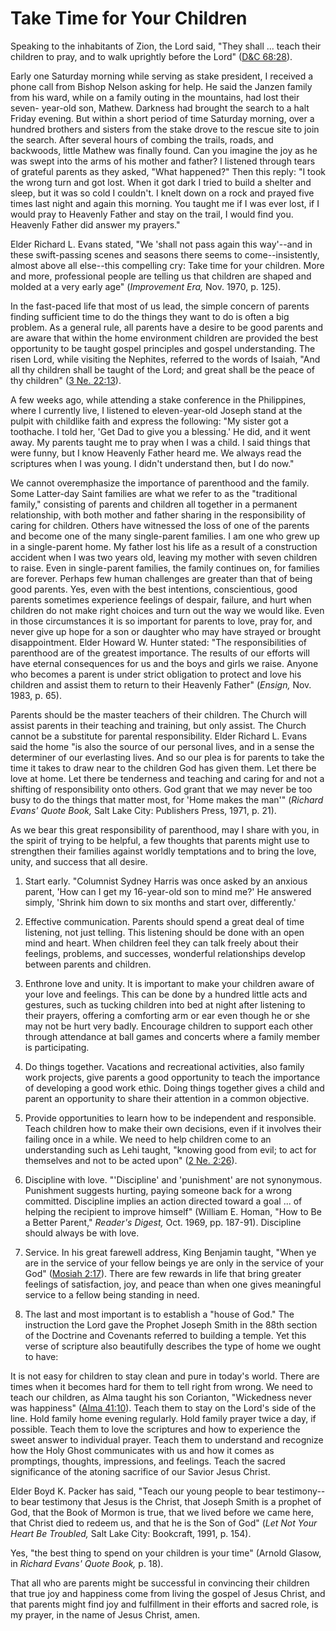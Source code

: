 # Take Time for Your Children

Speaking to the inhabitants of Zion, the Lord said, "They shall ... teach their
children to pray, and to walk uprightly before the Lord" ([D&amp;C
68:28](https://www.lds.org/scriptures/dc-testament/dc/68.28?lang=eng#27)).

Early one Saturday morning while serving as stake president, I received a
phone call from Bishop Nelson asking for help. He said the Janzen family from
his ward, while on a family outing in the mountains, had lost their seven-
year-old son, Mathew. Darkness had brought the search to a halt Friday
evening. But within a short period of time Saturday morning, over a hundred
brothers and sisters from the stake drove to the rescue site to join the
search. After several hours of combing the trails, roads, and backwoods,
little Mathew was finally found. Can you imagine the joy as he was swept into
the arms of his mother and father? I listened through tears of grateful
parents as they asked, "What happened?" Then this reply: "I took the wrong
turn and got lost. When it got dark I tried to build a shelter and sleep, but
it was so cold I couldn't. I knelt down on a rock and prayed five times last
night and again this morning. You taught me if I was ever lost, if I would
pray to Heavenly Father and stay on the trail, I would find you. Heavenly
Father did answer my prayers."

Elder Richard L. Evans stated, "We 'shall not pass again this way'--and in
these swift-passing scenes and seasons there seems to come--insistently,
almost above all else--this compelling cry: Take time for your children. More
and more, professional people are telling us that children are shaped and
molded at a very early age" (_Improvement Era,_ Nov. 1970, p. 125).

In the fast-paced life that most of us lead, the simple concern of parents
finding sufficient time to do the things they want to do is often a big
problem. As a general rule, all parents have a desire to be good parents and
are aware that within the home environment children are provided the best
opportunity to be taught gospel principles and gospel understanding. The risen
Lord, while visiting the Nephites, referred to the words of Isaiah, "And all
thy children shall be taught of the Lord; and great shall be the peace of thy
children" ([3 Ne.
22:13](https://www.lds.org/scriptures/bofm/3-ne/22.13?lang=eng#12)).

A few weeks ago, while attending a stake conference in the Philippines, where
I currently live, I listened to eleven-year-old Joseph stand at the pulpit
with childlike faith and express the following: "My sister got a toothache. I
told her, 'Get Dad to give you a blessing.' He did, and it went away. My
parents taught me to pray when I was a child. I said things that were funny,
but I know Heavenly Father heard me. We always read the scriptures when I was
young. I didn't understand then, but I do now."

We cannot overemphasize the importance of parenthood and the family. Some
Latter-day Saint families are what we refer to as the "traditional family,"
consisting of parents and children all together in a permanent relationship,
with both mother and father sharing in the responsibility of caring for
children. Others have witnessed the loss of one of the parents and become one
of the many single-parent families. I am one who grew up in a single-parent
home. My father lost his life as a result of a construction accident when I
was two years old, leaving my mother with seven children to raise. Even in
single-parent families, the family continues on, for families are forever.
Perhaps few human challenges are greater than that of being good parents. Yes,
even with the best intentions, conscientious, good parents sometimes
experience feelings of despair, failure, and hurt when children do not make
right choices and turn out the way we would like. Even in those circumstances
it is so important for parents to love, pray for, and never give up hope for a
son or daughter who may have strayed or brought disappointment. Elder Howard
W. Hunter stated: "The responsibilities of parenthood are of the greatest
importance. The results of our efforts will have eternal consequences for us
and the boys and girls we raise. Anyone who becomes a parent is under strict
obligation to protect and love his children and assist them to return to their
Heavenly Father" (_Ensign,_ Nov. 1983, p. 65).

Parents should be the master teachers of their children. The Church will
assist parents in their teaching and training, but only assist. The Church
cannot be a substitute for parental responsibility. Elder Richard L. Evans
said the home "is also the source of our personal lives, and in a sense the
determiner of our everlasting lives. And so our plea is for parents to take
the time it takes to draw near to the children God has given them. Let there
be love at home. Let there be tenderness and teaching and caring for and not a
shifting of responsibility onto others. God grant that we may never be too
busy to do the things that matter most, for 'Home makes the man'" (_Richard
Evans' Quote Book,_ Salt Lake City: Publishers Press, 1971, p. 21).

As we bear this great responsibility of parenthood, may I share with you, in
the spirit of trying to be helpful, a few thoughts that parents might use to
strengthen their families against worldly temptations and to bring the love,
unity, and success that all desire.

  1. Start early. "Columnist Sydney Harris was once asked by an anxious parent, 'How can I get my 16-year-old son to mind me?' He answered simply, 'Shrink him down to six months and start over, differently.'

  2. Effective communication. Parents should spend a great deal of time listening, not just telling. This listening should be done with an open mind and heart. When children feel they can talk freely about their feelings, problems, and successes, wonderful relationships develop between parents and children.

  3. Enthrone love and unity. It is important to make your children aware of your love and feelings. This can be done by a hundred little acts and gestures, such as tucking children into bed at night after listening to their prayers, offering a comforting arm or ear even though he or she may not be hurt very badly. Encourage children to support each other through attendance at ball games and concerts where a family member is participating.

  4. Do things together. Vacations and recreational activities, also family work projects, give parents a good opportunity to teach the importance of developing a good work ethic. Doing things together gives a child and parent an opportunity to share their attention in a common objective.

  5. Provide opportunities to learn how to be independent and responsible. Teach children how to make their own decisions, even if it involves their failing once in a while. We need to help children come to an understanding such as Lehi taught, "knowing good from evil; to act for themselves and not to be acted upon" ([2 Ne. 2:26](https://www.lds.org/scriptures/bofm/2-ne/2.26?lang=eng#25)).

  6. Discipline with love. "'Discipline' and 'punishment' are not synonymous. Punishment suggests hurting, paying someone back for a wrong committed. Discipline implies an action directed toward a goal ... of helping the recipient to improve himself" (William E. Homan, "How to Be a Better Parent," _Reader's Digest,_ Oct. 1969, pp. 187-91). Discipline should always be with love.

  7. Service. In his great farewell address, King Benjamin taught, "When ye are in the service of your fellow beings ye are only in the service of your God" ([Mosiah 2:17](https://www.lds.org/scriptures/bofm/mosiah/2.17?lang=eng#16)). There are few rewards in life that bring greater feelings of satisfaction, joy, and peace than when one gives meaningful service to a fellow being standing in need.

  8. The last and most important is to establish a "house of God." The instruction the Lord gave the Prophet Joseph Smith in the 88th section of the Doctrine and Covenants referred to building a temple. Yet this verse of scripture also beautifully describes the type of home we ought to have:

It is not easy for children to stay clean and pure in today's world. There are
times when it becomes hard for them to tell right from wrong. We need to teach
our children, as Alma taught his son Corianton, "Wickedness never was
happiness" ([Alma
41:10](https://www.lds.org/scriptures/bofm/alma/41.10?lang=eng#9)). Teach them
to stay on the Lord's side of the line. Hold family home evening regularly.
Hold family prayer twice a day, if possible. Teach them to love the scriptures
and how to experience the sweet answer to individual prayer. Teach them to
understand and recognize how the Holy Ghost communicates with us and how it
comes as promptings, thoughts, impressions, and feelings. Teach the sacred
significance of the atoning sacrifice of our Savior Jesus Christ.

Elder Boyd K. Packer has said, "Teach our young people to bear testimony--to
bear testimony that Jesus is the Christ, that Joseph Smith is a prophet of
God, that the Book of Mormon is true, that we lived before we came here, that
Christ died to redeem us, and that he is the Son of God" (_Let Not Your Heart
Be Troubled,_ Salt Lake City: Bookcraft, 1991, p. 154).

Yes, "the best thing to spend on your children is your time" (Arnold Glasow,
in _Richard Evans' Quote Book,_ p. 18).

That all who are parents might be successful in convincing their children that
true joy and happiness come from living the gospel of Jesus Christ, and that
parents might find joy and fulfillment in their efforts and sacred role, is my
prayer, in the name of Jesus Christ, amen.

